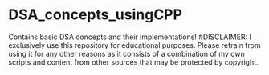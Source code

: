 # DSA_concepts_usingCPP
Contains basic DSA concepts and their implementations!
#DISCLAIMER:
I exclusively use this repository for educational purposes. Please refrain from using it for any other reasons as it consists of a combination of my own scripts and content from other sources that may be protected by copyright.
